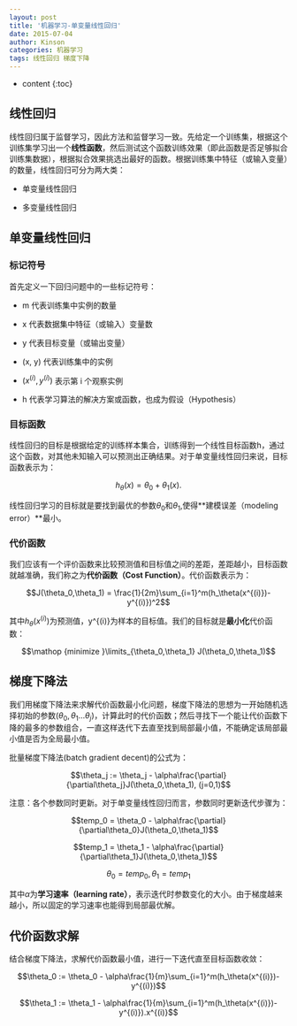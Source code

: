 ```yaml
---
layout: post
title: '机器学习-单变量线性回归'
date: 2015-07-04
author: Kinson
categories: 机器学习
tags: 线性回归 梯度下降
---
```


* content
{:toc}

## 线性回归

线性回归属于监督学习，因此方法和监督学习一致。先给定一个训练集，根据这个训练集学习出一个**线性函数**，然后测试这个函数训练效果（即此函数是否足够拟合训练集数据），根据拟合效果挑选出最好的函数。根据训练集中特征（或输入变量）的数量，线性回归可分为两大类：

- 单变量线性回归

- 多变量线性回归

## 单变量线性回归

### 标记符号

首先定义一下回归问题中的一些标记符号：

- m 代表训练集中实例的数量

- x 代表数据集中特征（或输入）变量数

- y 代表目标变量（或输出变量）

- (x, y) 代表训练集中的实例

- $(x^{(i)},y^{(i)})$  表示第 i 个观察实例

- h 代表学习算法的解决方案或函数，也成为假设（Hypothesis）

### 目标函数

线性回归的目标是根据给定的训练样本集合，训练得到一个线性目标函数h，通过这个函数，对其他未知输入可以预测出正确结果。对于单变量线性回归来说，目标函数表示为：

$$h_\theta(x) = \theta_0 + \theta_1(x).$$

线性回归学习的目标就是要找到最优的参数$\theta_0$和$\theta_1$,使得**建模误差（modeling error）**最小。

### 代价函数

我们应该有一个评价函数来比较预测值和目标值之间的差距，差距越小，目标函数就越准确，我们称之为**代价函数（Cost Function）**。代价函数表示为：

$$J(\theta_0,\theta_1) = \frac{1}{2m}\sum_{i=1}^m(h_\theta(x^{(i)})-y^{(i)})^2$$

其中$h_\theta(x^{(i)})$为预测值，y^{(i)}为样本的目标值。我们的目标就是**最小化**代价函数：

$$\mathop {minimize }\limits_{\theta_0,\theta_1} J(\theta_0,\theta_1)$$

## 梯度下降法

我们用梯度下降法来求解代价函数最小化问题，梯度下降法的思想为一开始随机选择初始的参数$(\theta_0,\theta_1...\theta_j)$，计算此时的代价函数；然后寻找下一个能让代价函数下降的最多的参数组合，一直这样迭代下去直至找到局部最小值，不能确定该局部最小值是否为全局最小值。

批量梯度下降法(batch gradient decent)的公式为：

$$\theta_j := \theta_j - \alpha\frac{\partial}{\partial\theta_j}J(\theta_0,\theta_1), (j=0,1)$$

注意：各个参数同时更新。对于单变量线性回归而言，参数同时更新迭代步骤为：

$$temp_0 = \theta_0 - \alpha\frac{\partial}{\partial\theta_0}J(\theta_0,\theta_1)$$

$$temp_1 = \theta_1 - \alpha\frac{\partial}{\partial\theta_1}J(\theta_0,\theta_1)$$

$$\theta_0 = temp_0, \theta_1 = temp_1$$

其中$\alpha$为**学习速率（learning rate）**，表示迭代时参数变化的大小。由于梯度越来越小，所以固定的学习速率也能得到局部最优解。

## 代价函数求解

结合梯度下降法，求解代价函数最小值，进行一下迭代直至目标函数收敛：

$$\theta_0 := \theta_0 - \alpha\frac{1}{m}\sum_{i=1}^m(h_\theta(x^{(i)})-y^{(i)})$$

$$\theta_1 := \theta_1 - \alpha\frac{1}{m}\sum_{i=1}^m(h_\theta(x^{(i)})-y^{(i)}).x^{(i)}$$
